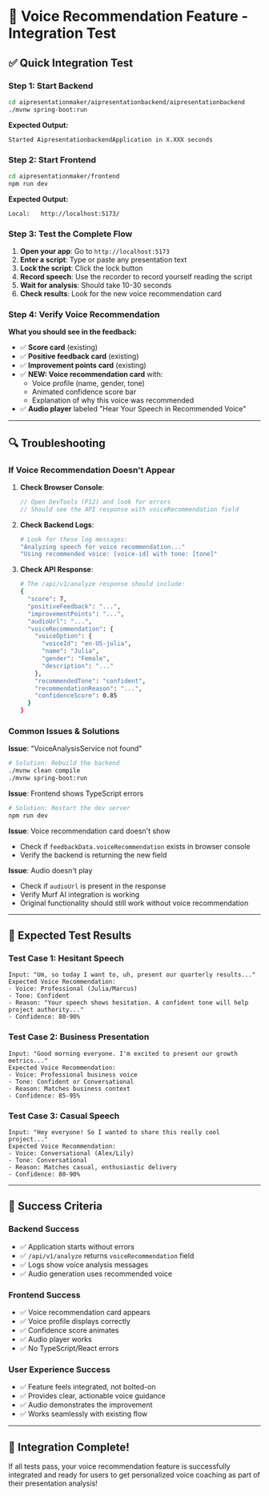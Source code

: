 # 🧪 Voice Recommendation Feature - Integration Test

## ✅ **Quick Integration Test**

### **Step 1: Start Backend**
```bash
cd aipresentationmaker/aipresentationbackend/aipresentationbackend
./mvnw spring-boot:run
```

**Expected Output:**
```
Started AipresentationbackendApplication in X.XXX seconds
```

### **Step 2: Start Frontend**
```bash
cd aipresentationmaker/frontend
npm run dev
```

**Expected Output:**
```
Local:   http://localhost:5173/
```

### **Step 3: Test the Complete Flow**

1. **Open your app**: Go to `http://localhost:5173`
2. **Enter a script**: Type or paste any presentation text
3. **Lock the script**: Click the lock button
4. **Record speech**: Use the recorder to record yourself reading the script
5. **Wait for analysis**: Should take 10-30 seconds
6. **Check results**: Look for the new voice recommendation card

### **Step 4: Verify Voice Recommendation**

**What you should see in the feedback:**
- ✅ **Score card** (existing)
- ✅ **Positive feedback card** (existing)  
- ✅ **Improvement points card** (existing)
- ✅ **NEW: Voice recommendation card** with:
  - Voice profile (name, gender, tone)
  - Animated confidence score bar
  - Explanation of why this voice was recommended
- ✅ **Audio player** labeled "Hear Your Speech in Recommended Voice"

---

## 🔍 **Troubleshooting**

### **If Voice Recommendation Doesn't Appear**

1. **Check Browser Console**:
   ```javascript
   // Open DevTools (F12) and look for errors
   // Should see the API response with voiceRecommendation field
   ```

2. **Check Backend Logs**:
   ```bash
   # Look for these log messages:
   "Analyzing speech for voice recommendation..."
   "Using recommended voice: [voice-id] with tone: [tone]"
   ```

3. **Check API Response**:
   ```bash
   # The /api/v1/analyze response should include:
   {
     "score": 7,
     "positiveFeedback": "...",
     "improvementPoints": "...",
     "audioUrl": "...",
     "voiceRecommendation": {
       "voiceOption": {
         "voiceId": "en-US-julia",
         "name": "Julia",
         "gender": "Female",
         "description": "..."
       },
       "recommendedTone": "confident",
       "recommendationReason": "...",
       "confidenceScore": 0.85
     }
   }
   ```

### **Common Issues & Solutions**

**Issue**: "VoiceAnalysisService not found"
```bash
# Solution: Rebuild the backend
./mvnw clean compile
./mvnw spring-boot:run
```

**Issue**: Frontend shows TypeScript errors
```bash
# Solution: Restart the dev server
npm run dev
```

**Issue**: Voice recommendation card doesn't show
- Check if `feedbackData.voiceRecommendation` exists in browser console
- Verify the backend is returning the new field

**Issue**: Audio doesn't play
- Check if `audioUrl` is present in the response
- Verify Murf AI integration is working
- Original functionality should still work without voice recommendation

---

## 🎯 **Expected Test Results**

### **Test Case 1: Hesitant Speech**
```
Input: "Um, so today I want to, uh, present our quarterly results..."
Expected Voice Recommendation:
- Voice: Professional (Julia/Marcus)
- Tone: Confident
- Reason: "Your speech shows hesitation. A confident tone will help project authority..."
- Confidence: 80-90%
```

### **Test Case 2: Business Presentation**
```
Input: "Good morning everyone. I'm excited to present our growth metrics..."
Expected Voice Recommendation:
- Voice: Professional business voice
- Tone: Confident or Conversational
- Reason: Matches business context
- Confidence: 85-95%
```

### **Test Case 3: Casual Speech**
```
Input: "Hey everyone! So I wanted to share this really cool project..."
Expected Voice Recommendation:
- Voice: Conversational (Alex/Lily)
- Tone: Conversational
- Reason: Matches casual, enthusiastic delivery
- Confidence: 80-90%
```

---

## 🚀 **Success Criteria**

### **Backend Success**
- ✅ Application starts without errors
- ✅ `/api/v1/analyze` returns `voiceRecommendation` field
- ✅ Logs show voice analysis messages
- ✅ Audio generation uses recommended voice

### **Frontend Success**
- ✅ Voice recommendation card appears
- ✅ Voice profile displays correctly
- ✅ Confidence score animates
- ✅ Audio player works
- ✅ No TypeScript/React errors

### **User Experience Success**
- ✅ Feature feels integrated, not bolted-on
- ✅ Provides clear, actionable voice guidance
- ✅ Audio demonstrates the improvement
- ✅ Works seamlessly with existing flow

---

## 🎉 **Integration Complete!**

If all tests pass, your voice recommendation feature is successfully integrated and ready for users to get personalized voice coaching as part of their presentation analysis!